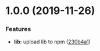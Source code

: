 # 1.0.0 (2019-11-26)


### Features

* **lib:** upload lib to npm ([230b4a1](https://github.com/Tinnitus95/simple-alert-lib-tutorial/commit/230b4a1a63e4fd2bb8b3a885ea28d4a91f5bad37))
